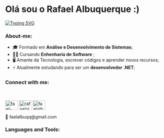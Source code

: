 # Olá sou o Rafael Albuquerque :)

<a href="https://git.io/typing-svg"><img src="https://readme-typing-svg.herokuapp.com?font=JetBrains+Mono&size=24&pause=1000&color=5C697B&random=false&width=435&lines=👨‍🎓Analista+de+Sistemas;💻Desenvolvedor+.NET+C%23" alt="Typing SVG" /></a>

<div>
<h3 align="left">About-me:</h3>
<div/>

- 🎓 Formado em **Análise e Desenvolvimento de Sistemas**;
- 👨‍🎓 Cursando **Enhenharia de Software** ;
- 🖥️ Amante da Tecnologia, escrever códigos e aprender novos recursos;
- ⚡ Atualmente estudando para ser um **desenvolvedor .NET**;


<h3 align="left">Connect with me:</h3>
<br>
<p align="left">
<a href="https://linkedin.com/in/fael-albuqq" target="blank"><img align="center" src="https://raw.githubusercontent.com/rahuldkjain/github-profile-readme-generator/master/src/images/icons/Social/linked-in-alt.svg" alt="fael-albuqq" height="30" width="40" /></a>
<a href="https://fb.com/rafaelalbuqq" target="blank"><img align="center" src="https://raw.githubusercontent.com/rahuldkjain/github-profile-readme-generator/master/src/images/icons/Social/facebook.svg" alt="rafaelalbuqq" height="30" width="40" /></a>
<a href="https://instagram.com/faelalbuqq" target="blank"><img align="center" src="https://raw.githubusercontent.com/rahuldkjain/github-profile-readme-generator/master/src/images/icons/Social/instagram.svg" alt="faelalbuqq" height="30" width="40" /></a>
</p>
📧 faelalbuqq@gmail.com

<br>




<h3 align="left">Languages and Tools:</h3>
